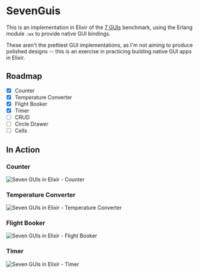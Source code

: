 # SevenGuis

This is an implementation in Elixir of the [7 GUIs](https://eugenkiss.github.io/7guis/tasks/) benchmark, using the Erlang module `:wx` to provide native GUI bindings.

These aren't the prettiest GUI implementations, as I'm not aiming to produce polished designs -- this is an exercise in practicing building native GUI apps in Elixir.

## Roadmap

- [x] Counter
- [x] Temperature Converter
- [x] Flight Booker
- [x] Timer
- [ ] CRUD
- [ ] Circle Drawer
- [ ] Cells

## In Action

### Counter

![Seven GUIs in Elixir - Counter](https://github.com/user-attachments/assets/a4f3adc8-e30c-4d09-b9d8-835bf96b15ac)

### Temperature Converter

![Seven GUIs in Elixir - Temperature Converter](https://github.com/user-attachments/assets/a8f7cb1e-feec-44e2-b93b-adc244835d92)

### Flight Booker

![Seven GUIs in Elixir - Flight Booker](https://github.com/user-attachments/assets/ca0455c1-d948-4451-9e02-989d1b4a703c)

### Timer

![Seven GUIs in Elixir - Timer](https://github.com/user-attachments/assets/8db4d662-1010-46f7-9f3d-5ce8c4209047)
